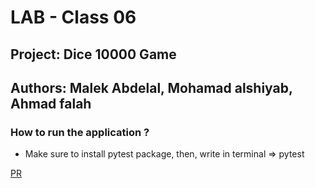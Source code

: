 # LAB - Class 06

## Project: Dice 10000 Game

## Authors: Malek Abdelal, Mohamad alshiyab, Ahmad falah 

### How to run the application ?

- Make sure to install pytest package, then, write in terminal => pytest

[PR](https://github.com/Malek-Abdelal/ten-thousand/pull/1)
